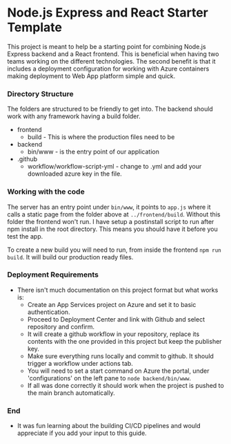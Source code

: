 # Node.js Express and React Starter Template

This project is meant to help be a starting point for combining Node.js Express backend and a React frontend.
This is beneficial when having two teams working on the different technologies. The second benefit is that it includes 
a deployment configuration for working with Azure containers making deployment to Web App platform simple and quick.

### Directory Structure
The folders are structured to be friendly to get into. The backend should work with any framework having a build folder.
- frontend
  - build - This is where the production files need to be
- backend
  - bin/www - is the entry point of our application
- .github
  - workflow/workflow-script-yml - change to .yml and add your downloaded azure key in the file.

### Working with the code
The server has an entry point under `bin/www`, it points to `app.js` where it calls a static page from the folder above at 
`../frontend/build`. Without this folder the frontend won't run. I have setup a postinstall script to run after npm install in
the root directory. This means you should have it before you test the app.

To create a new build you will need to run, from inside the frontend `npm run build`. It will build our production ready files.

### Deployment Requirements

- There isn't much documentation on this project format but what works is:
  - Create an App Services project on Azure and set it to basic authentication.
  - Proceed to Deployment Center and link with Github and select repository and confirm.
  - It will create a github workflow in your repository, replace its contents with the one provided in this project but keep the publisher key.
  - Make sure everything runs locally and commit to github. It should trigger a workflow under actions tab.
  - You will need to set a start command on Azure the portal, under 'configurations' on the left pane to `node backend/bin/www`.
  - If all was done correctly it should work when the project is pushed to the main branch automatically.

### End
  - It was fun learning about the building CI/CD pipelines and would appreciate if you add your input to this guide.

